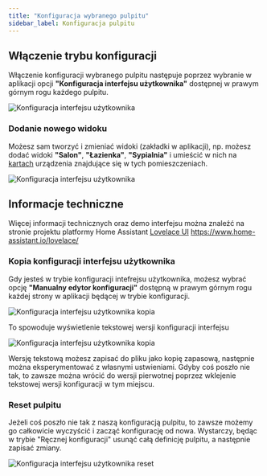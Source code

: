 ```yaml
---
title: "Konfiguracja wybranego pulpitu"
sidebar_label: Konfiguracja pulpitu
---
```


## Włączenie trybu konfiguracji
Włączenie konfiguracji wybranego pulpitu następuje poprzez wybranie w aplikacji opcji **"Konfiguracja interfejsu użytkownika"** dostępnej w prawym górnym rogu każdego pulpitu.

![Konfiguracja interfejsu użytkownika](/img/en/frontend/lovelace-ui-conf1.png)




### Dodanie nowego widoku

Możesz sam tworzyć i zmieniać widoki (zakładki w aplikacji), np. możesz dodać widoki **"Salon"**, **"Łazienka"**, **"Sypialnia"** i umieścić w nich na [kartach](/docs/ais_app_cards) urządzenia znajdujące się w tych pomieszczeniach.


![Konfiguracja interfejsu użytkownika](/img/en/frontend/lovelace-ui-conf2.png)



## Informacje techniczne
Więcej informacji technicznych oraz demo interfejsu można znaleźć na stronie projektu platformy Home Assistant [Lovelace UI](https://www.home-assistant.io/lovelace/) https://www.home-assistant.io/lovelace/


### Kopia konfiguracji interfejsu użytkownika

Gdy jesteś w trybie konfiguracji intefrejsu użytkownika, możesz wybrać opcję **"Manualny edytor konfiguracji"** dostępną w prawym górnym rogu każdej strony w aplikacji będącej w trybie konfiguracji.

![Konfiguracja interfejsu użytkownika kopia](/img/en/frontend/lovelace-ui-conf-raw.png)


To spowoduje wyświetlenie tekstowej wersji konfiguracji interfejsu

![Konfiguracja interfejsu użytkownika kopia](/img/en/frontend/lovelace-ui-conf-raw-save.png)

Wersję tekstową możesz zapisać do pliku jako kopię zapasową, następnie można eksperymentować z własnymi ustwieniami. Gdyby coś poszło nie tak, to zawsze można wrócić do wersji pierwotnej poprzez wklejenie tekstowej wersji konfiguracji w tym miejscu.


### Reset pulpitu

Jeżeli coś poszło nie tak z naszą konfiguracją pulpitu, to zawsze możemy go całkowicie wyczyścić i zacząć konfigurację od nowa. Wystarczy, będąc w trybie "Ręcznej konfiguracji" usunąć całą definicję pulpitu, a następnie zapisać zmiany.

![Konfiguracja interfejsu użytkownika reset](/img/en/frontend/lovelace_reset_dashboard.png)
